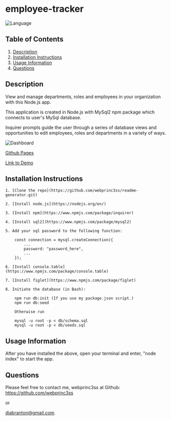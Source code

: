 # employee-tracker

   ![Language](https://img.shields.io/badge/Lang-JavaScript-yellow)

  ## Table of Contents
  1. [Description](#description)
  2. [Installation Instructions](#installation-instructions)
  3. [Usage Information](#usage-information)
  4. [Questions](#questions)
 
  
  ## Description
  View and manage departments, roles and employees in your organization with this Node.js app.

  This application is created in Node.js with MySql2 npm package which connects to user's MySql database.

  Inquirer prompts guide the user through a series of database views and opportunities to edit employees, roles and departments in a variety of ways.

  ![Dashboard](assets/et.jpg)

  [Github Pages](https://github.com/webprinc3ss/employee-tracker)

  [Link to Demo](https://drive.google.com/file/d/150fot3lkTtuUIntXz6A6Bh_7sP0vW6gg/view)

  ## Installation Instructions
    1. [Clone the repo](https://github.com/webprinc3ss/readme-generator.git)

    2. [Install node.js](https://nodejs.org/en/)

    3. [Install npm](https://www.npmjs.com/package/inquirer)

    4. [Install sql2](https://www.npmjs.com/package/mysql2)

    5. Add your sql password to the following function:

        const connection = mysql.createConnection({
            ...
            password: "password_here",
            ...
        });

    6. [Install console.table](https://www.npmjs.com/package/console.table)

    7. [Install figlet](https://www.npmjs.com/package/figlet)

    8. Initiate the database (in Bash): 
        
        npm run db:init (If you use my package.json script.)
        npm run db:seed 

        Otherwise run

        mysql -u root -p < db/schema.sql
        mysql -u root -p < db/seeds.sql
   
  ## Usage Information
  After you have installed the above, open your terminal and enter, "node index" to start the app.

  ## Questions
  Please feel free to contact me, webprinc3ss at Github: https://github.com/webprinc3ss 

  or

  djabranton@gmail.com. 
      